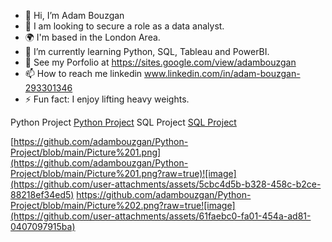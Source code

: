 - 👋 Hi, I’m Adam Bouzgan
- 👀 I am looking to secure a role as a data analyst.
- 🌍 I'm based in the London Area.
- 🌱 I’m currently learning Python, SQL, Tableau and PowerBI.
- 💞️ See my Porfolio at https://sites.google.com/view/adambouzgan
- 📫 How to reach me linkedin www.linkedin.com/in/adam-bouzgan-293301346
- ⚡ Fun fact: I enjoy lifting heavy weights.

<!---
adambouzgan/adambouzgan is a ✨ special ✨ repository because its `README.md` (this file) appears on your GitHub profile.
You can click the Preview link to take a look at your changes.
--->

Python Project <a href="https://github.com/adambouzgan/Python-Project" target="_blank">Python Project</a>
SQL Project <a href="https://readme.com/" target="_blank">SQL Project</a>

[https://github.com/adambouzgan/Python-Project/blob/main/Picture%201.png](https://github.com/adambouzgan/Python-Project/blob/main/Picture%201.png?raw=true)![image](https://github.com/user-attachments/assets/5cbc4d5b-b328-458c-b2ce-88218ef34ed5)
https://github.com/adambouzgan/Python-Project/blob/main/Picture%202.png?raw=true![image](https://github.com/user-attachments/assets/61faebc0-fa01-454a-ad81-0407097915ba)


